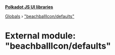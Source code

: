 **[Polkadot JS UI libraries](../README.md)**

[Globals](../globals.md) › ["beachballIcon/defaults"](_beachballicon_defaults_.md)

# External module: "beachballIcon/defaults"